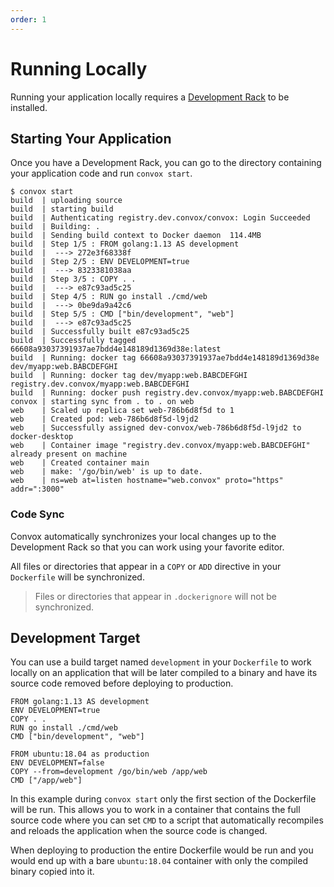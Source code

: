 ```yaml
---
order: 1
---
```


# Running Locally

Running your application locally requires a [Development Rack](../installation/development-rack) to be installed.

## Starting Your Application

Once you have a Development Rack, you can go to the directory containing your application code and run `convox start`.

    $ convox start
    build  | uploading source
    build  | starting build
    build  | Authenticating registry.dev.convox/convox: Login Succeeded
    build  | Building: .
    build  | Sending build context to Docker daemon  114.4MB
    build  | Step 1/5 : FROM golang:1.13 AS development
    build  |  ---> 272e3f68338f
    build  | Step 2/5 : ENV DEVELOPMENT=true
    build  |  ---> 8323381038aa
    build  | Step 3/5 : COPY . .
    build  |  ---> e87c93ad5c25
    build  | Step 4/5 : RUN go install ./cmd/web
    build  |  ---> 0be9da9a42c6
    build  | Step 5/5 : CMD ["bin/development", "web"]
    build  |  ---> e87c93ad5c25
    build  | Successfully built e87c93ad5c25
    build  | Successfully tagged 66608a93037391937ae7bdd4e148189d1369d38e:latest
    build  | Running: docker tag 66608a93037391937ae7bdd4e148189d1369d38e dev/myapp:web.BABCDEFGHI
    build  | Running: docker tag dev/myapp:web.BABCDEFGHI registry.dev.convox/myapp:web.BABCDEFGHI
    build  | Running: docker push registry.dev.convox/myapp:web.BABCDEFGHI
    convox | starting sync from . to . on web
    web    | Scaled up replica set web-786b6d8f5d to 1
    web    | Created pod: web-786b6d8f5d-l9jd2
    web    | Successfully assigned dev-convox/web-786b6d8f5d-l9jd2 to docker-desktop
    web    | Container image "registry.dev.convox/myapp:web.BABCDEFGHI" already present on machine
    web    | Created container main
    web    | make: '/go/bin/web' is up to date.
    web    | ns=web at=listen hostname="web.convox" proto="https" addr=":3000"

### Code Sync

Convox automatically synchronizes your local changes up to the Development Rack so that you can work
using your favorite editor.

All files or directories that appear in a `COPY` or `ADD` directive in your `Dockerfile` will be
synchronized.

> Files or directories that appear in `.dockerignore` will not be synchronized.

## Development Target

You can use a build target named `development` in your `Dockerfile` to work locally on an application that will be
later compiled to a binary and have its source code removed before deploying to production.

    FROM golang:1.13 AS development
    ENV DEVELOPMENT=true
    COPY . .
    RUN go install ./cmd/web
    CMD ["bin/development", "web"]

    FROM ubuntu:18.04 as production
    ENV DEVELOPMENT=false
    COPY --from=development /go/bin/web /app/web
    CMD ["/app/web"]

In this example during `convox start` only the first section of the Dockerfile will be run. This allows you to
work in a container that contains the full source code where you can set `CMD` to a script that automatically
recompiles and reloads the application when the source code is changed.

When deploying to production the entire Dockerfile would be run and you would end up with a bare `ubuntu:18.04` container
with only the compiled binary copied into it.